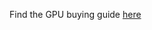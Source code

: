 Find the GPU buying guide [here](https://github.com/NeweggTechie/Graphics-cards/wiki/GPU-Buying-guide)
